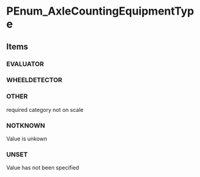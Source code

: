 # PEnum_AxleCountingEquipmentType


<!-- end of short definition -->
## Items

### EVALUATOR


### WHEELDETECTOR


### OTHER
required category not on scale

### NOTKNOWN
Value is unkown

### UNSET
Value has not been specified
